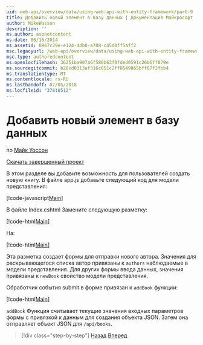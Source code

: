 ```yaml
---
uid: web-api/overview/data/using-web-api-with-entity-framework/part-9
title: Добавить новый элемент в базу данных | Документация Майкрософт
author: MikeWasson
description: ''
ms.author: aspnetcontent
ms.date: 06/16/2014
ms.assetid: 0967c29e-e124-4db0-a788-c45d0ff5aff2
msc.legacyurl: /web-api/overview/data/using-web-api-with-entity-framework/part-9
msc.type: authoredcontent
ms.openlocfilehash: 36251ba907a6f580b63f0fded0591c26b6ff879e
ms.sourcegitcommit: b28cd0313af316c051c2ff8549865bff67f2fbb4
ms.translationtype: MT
ms.contentlocale: ru-RU
ms.lasthandoff: 07/05/2018
ms.locfileid: "37818512"
---
```

<a name="add-a-new-item-to-the-database"></a>Добавить новый элемент в базу данных
====================
по [Майк Уоссон](https://github.com/MikeWasson)

[Скачать завершенный проект](https://github.com/MikeWasson/BookService)

В этом разделе вы добавите возможность для пользователей создать новую книгу. В файле app.js добавьте следующий код для модели представления:

[!code-javascript[Main](part-9/samples/sample1.js)]

В файле Index.cshtml Замените следующую разметку:

[!code-html[Main](part-9/samples/sample2.html)]

На:

[!code-html[Main](part-9/samples/sample3.html)]

Эта разметка создает формы для отправки нового автора. Значения для раскрывающегося списка автор привязаны к `authors` наблюдаемые в модели представления. Для других формы ввода данных, значения привязаны к `newBook` свойство модели представления.

Обработчик события submit в форме привязан к `addBook` функции:

[!code-html[Main](part-9/samples/sample4.html)]

`addBook` Функция считывает текущие значения входных параметров формы с привязкой к данным для создания объекта JSON. Затем она отправляет объект JSON для `/api/books`.

> [!div class="step-by-step"]
> [Назад](part-8.md)
> [Вперед](part-10.md)
